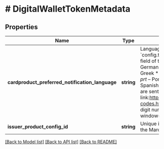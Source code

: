# # DigitalWalletTokenMetadata

## Properties

Name | Type | Description | Notes
------------ | ------------- | ------------- | -------------
**cardproduct_preferred_notification_language** | **string** | Language specified in the &#x60;config.transaction_controls.notification_language&#x60; field of the card product:  * *ces* – Czech * *deu* – German * *eng* – English * *fra* – French * *grc* – Greek * *ita* – Italian * *nld* – Dutch * *pol* – Polish * *prt* – Portuguese * *rou* – Romanian * *spa* – Spanish * *swe* – Swedish  By default, notifications are sent in English.  The ISO maintains the link:https://www.iso.org/iso-3166-country-codes.html[full list of ISO 3166 two- and three-digit numeric country codes, window&#x3D;\&quot;_blank\&quot;]. | [optional]
**issuer_product_config_id** | **string** | Unique identifier of the product configuration on the Marqeta platform. | [optional]

[[Back to Model list]](../../README.md#models) [[Back to API list]](../../README.md#endpoints) [[Back to README]](../../README.md)
